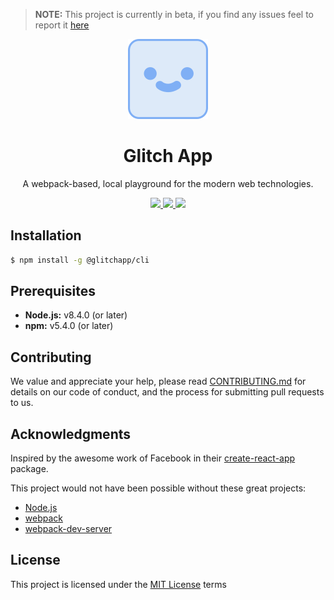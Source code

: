 > **NOTE:** This project is currently in beta, if you find any issues feel to report it [here](https://github.com/glitchapp/glitch/issues)

<div align="center">
  <img width="128" height="128"
    src="./logo.svg">
  <h1>Glitch App</h1>
  <p>A webpack-based, local playground for the modern web technologies.</p>
  
  <a href="https://npm.im/@glitchapp/cli">
    <img src="https://img.shields.io/npm/v/@glitchapp/cli.svg?style=flat-square" >
  </a>
  <a href="https://travis-ci.org/glitchapp/glitch">
    <img src="https://img.shields.io/travis/glitchapp/glitch.svg?style=flat-square" >
  </a>
  <a href="./LICENSE">
    <img src="https://img.shields.io/npm/l/@glitchapp/cli.svg?style=flat-square">
  </a>
</div>


## Installation

```sh
$ npm install -g @glitchapp/cli
```

## Prerequisites

* **Node.js:** v8.4.0 (or later)
* **npm:** v5.4.0 (or later)

## Contributing

We value and appreciate your help, please read [CONTRIBUTING.md](./CONTRIBUTING.md) for details on our code of conduct, and the process for submitting pull requests to us.

## Acknowledgments

Inspired by the awesome work of Facebook in their [create-react-app](https://github.com/facebookincubator/create-react-app) package.

This project would not have been possible without these great projects:

* [Node.js](https://nodejs.org)
* [webpack](https://webpack.js.org)
* [webpack-dev-server](https://github.com/webpack/webpack-dev-server)

## License

This project is licensed under the [MIT License](./LICENSE) terms

